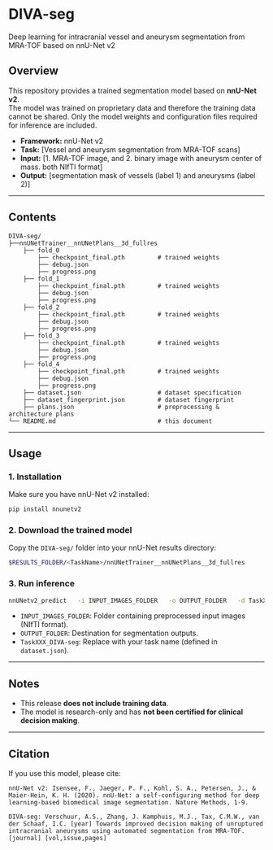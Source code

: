 # DIVA-seg
Deep learning for intracranial vessel and aneurysm segmentation from MRA-TOF based on nnU-Net v2

## Overview
This repository provides a trained segmentation model based on **nnU-Net v2**.  
The model was trained on proprietary data and therefore the training data cannot be shared. Only the model weights and configuration files required for inference are included.  

- **Framework:** nnU-Net v2  
- **Task:** [Vessel and aneurysm segmentation from MRA-TOF scans]  
- **Input:** [1. MRA-TOF image, and 2. binary image with aneurysm center of mass. both NIfTI format]  
- **Output:** [segmentation mask of vessels (label 1) and aneurysms (label 2)]  

---

## Contents
```
DIVA-seg/
├──nnUNetTrainer__nnUNetPlans__3d_fullres
	├── fold_0
		├── checkpoint_final.pth         # trained weights
		├── debug.json
		├── progress.png
	├── fold_1
		├── checkpoint_final.pth         # trained weights
		├── debug.json
		├── progress.png
	├── fold_2
		├── checkpoint_final.pth         # trained weights
		├── debug.json
		├── progress.png
	├── fold_3
		├── checkpoint_final.pth         # trained weights
		├── debug.json
		├── progress.png
	├── fold_4
		├── checkpoint_final.pth         # trained weights
		├── debug.json
		├── progress.png
	├── dataset.json                     # dataset specification
	├── dataset_fingerprint.json         # dataset fingerprint
	├── plans.json                       # preprocessing & architecture plans
└── README.md                            # this document
```

---

## Usage

### 1. Installation
Make sure you have nnU-Net v2 installed:  
```bash
pip install nnunetv2
```

### 2. Download the trained model
Copy the `DIVA-seg/` folder into your nnU-Net results directory:  
```bash
$RESULTS_FOLDER/<TaskName>/nnUNetTrainer__nnUNetPlans__3d_fullres
```

### 3. Run inference
```bash
nnUNetv2_predict   -i INPUT_IMAGES_FOLDER   -o OUTPUT_FOLDER   -d TaskXXX_DIVA-seg   -c 3d_fullres   -tr nnUNetTrainer   --chk checkpoint_final
```

- `INPUT_IMAGES_FOLDER`: Folder containing preprocessed input images (NIfTI format).  
- `OUTPUT_FOLDER`: Destination for segmentation outputs.  
- `TaskXXX_DIVA-seg`: Replace with your task name (defined in `dataset.json`).  

---

## Notes
- This release **does not include training data**.  
- The model is research-only and has **not been certified for clinical decision making**.  

---

## Citation
If you use this model, please cite:  

```
nnU-Net v2: Isensee, F., Jaeger, P. F., Kohl, S. A., Petersen, J., & Maier-Hein, K. H. (2020). nnU-Net: a self-configuring method for deep learning-based biomedical image segmentation. Nature Methods, 1-9.

DIVA-seg: Verschuur, A.S., Zhang, J. Kamphuis, M.J., Tax, C.M.W., van der Schaaf, I.C. [year] Towards improved decision making of unruptured intracranial aneurysms using automated segmentation from MRA-TOF. [journal] [vol,issue,pages]

```

